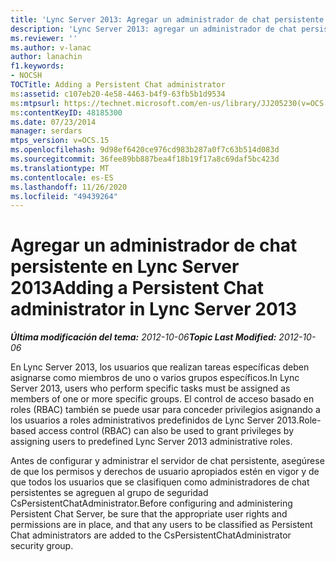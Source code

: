 ```yaml
---
title: 'Lync Server 2013: Agregar un administrador de chat persistente'
description: 'Lync Server 2013: agregar un administrador de chat persistente.'
ms.reviewer: ''
ms.author: v-lanac
author: lanachin
f1.keywords:
- NOCSH
TOCTitle: Adding a Persistent Chat administrator
ms:assetid: c107eb20-4e58-4463-b4f9-63fb5b1d9534
ms:mtpsurl: https://technet.microsoft.com/en-us/library/JJ205230(v=OCS.15)
ms:contentKeyID: 48185300
ms.date: 07/23/2014
manager: serdars
mtps_version: v=OCS.15
ms.openlocfilehash: 9d98ef6420ce976cd983b287a0f7c63b514d083d
ms.sourcegitcommit: 36fee89bb887bea4f18b19f17a8c69daf5bc423d
ms.translationtype: MT
ms.contentlocale: es-ES
ms.lasthandoff: 11/26/2020
ms.locfileid: "49439264"
---
```

# <a name="adding-a-persistent-chat-administrator-in-lync-server-2013"></a><span data-ttu-id="1cc00-103">Agregar un administrador de chat persistente en Lync Server 2013</span><span class="sxs-lookup"><span data-stu-id="1cc00-103">Adding a Persistent Chat administrator in Lync Server 2013</span></span>

<div data-xmlns="http://www.w3.org/1999/xhtml">

<div class="topic" data-xmlns="http://www.w3.org/1999/xhtml" data-msxsl="urn:schemas-microsoft-com:xslt" data-cs="https://msdn.microsoft.com/">

<div data-asp="https://msdn2.microsoft.com/asp">



</div>

<div id="mainSection">

<div id="mainBody"><span data-ttu-id="1cc00-104">

<span> </span></span><span class="sxs-lookup"><span data-stu-id="1cc00-104">

<span> </span></span></span>

<span data-ttu-id="1cc00-105">_**Última modificación del tema:** 2012-10-06_</span><span class="sxs-lookup"><span data-stu-id="1cc00-105">_**Topic Last Modified:** 2012-10-06_</span></span>

<span data-ttu-id="1cc00-106">En Lync Server 2013, los usuarios que realizan tareas específicas deben asignarse como miembros de uno o varios grupos específicos.</span><span class="sxs-lookup"><span data-stu-id="1cc00-106">In Lync Server 2013, users who perform specific tasks must be assigned as members of one or more specific groups.</span></span> <span data-ttu-id="1cc00-107">El control de acceso basado en roles (RBAC) también se puede usar para conceder privilegios asignando a los usuarios a roles administrativos predefinidos de Lync Server 2013.</span><span class="sxs-lookup"><span data-stu-id="1cc00-107">Role-based access control (RBAC) can also be used to grant privileges by assigning users to predefined Lync Server 2013 administrative roles.</span></span>

<span data-ttu-id="1cc00-108">Antes de configurar y administrar el servidor de chat persistente, asegúrese de que los permisos y derechos de usuario apropiados estén en vigor y de que todos los usuarios que se clasifiquen como administradores de chat persistentes se agreguen al grupo de seguridad CsPersistentChatAdministrator.</span><span class="sxs-lookup"><span data-stu-id="1cc00-108">Before configuring and administering Persistent Chat Server, be sure that the appropriate user rights and permissions are in place, and that any users to be classified as Persistent Chat administrators are added to the CsPersistentChatAdministrator security group.</span></span>

<span data-ttu-id="1cc00-109"></div>

<span> </span>

</div>

</div>

</span><span class="sxs-lookup"><span data-stu-id="1cc00-109"></div>

<span> </span>

</div>

</div>

</span></span></div>

